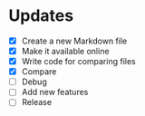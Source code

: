 # Updates
- [x] Create a new Markdown file
- [x] Make it available online
- [x] Write code for comparing files
- [x] Compare
- [ ] Debug
- [ ] Add new features
- [ ] Release
